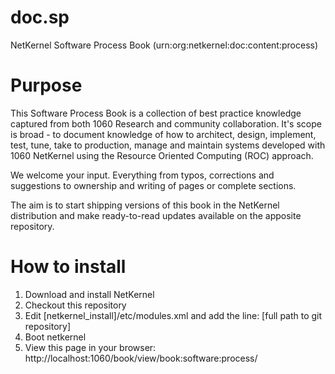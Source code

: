 doc.sp
======

NetKernel Software Process Book (urn:org:netkernel:doc:content:process)

Purpose
=======

This Software Process Book is a collection of best practice knowledge captured
from both 1060 Research and community collaboration. It's scope is broad - to
document knowledge of how to architect, design, implement, test, tune, take to
production, manage and maintain systems developed with 1060 NetKernel using the
Resource Oriented Computing (ROC) approach.

We welcome your input. Everything from typos, corrections and suggestions to
ownership and writing of pages or complete sections.

The aim is to start shipping versions of this book in the NetKernel distribution
and make ready-to-read updates available on the apposite repository.

How to install
==============

1) Download and install NetKernel
2) Checkout this repository
3) Edit [netkernel_install]/etc/modules.xml and add the line:
   <module>[full path to git repository]</module>
4) Boot netkernel
5) View this page in your browser:
   http://localhost:1060/book/view/book:software:process/